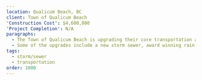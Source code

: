 ```yaml
---
location: Qualicum Beach, BC
client: Town of Qualicum Beach
'Construction Cost': $4,600,000
'Project Completion': N/A
paragraphs:
  - The Town of Qualicum Beach is upgrading their core transportation and utility corridor along Memorial Avenue from the downtown core to the waterfront.  Several phases of the work have already been completed, with more under design and construction currently.
  - Some of the upgrades include a new storm sewer, award winning rain garden/detention pond, intersection realignments, new separated multi-use path, underground conversion of aerial power and communications utilities, MSE retaining wall, streetlighting, road reconstruction, and asphalt overlay.
tags:
  - storm/sewer
  - transportation
order: 1000
---
```

